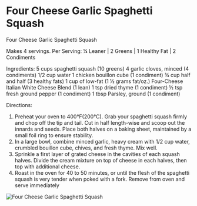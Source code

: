 # Four Cheese Garlic Spaghetti Squash

Four Cheese Garlic Spaghetti Squash

Makes 4 servings. Per Serving: ¼ Leaner | 2 Greens | 1 Healthy Fat | 2 Condiments

Ingredients:
5 cups spaghetti squash (10 greens)
4 garlic cloves, minced (4 condiments)
1/2 cup water
1 chicken bouillon cube (1 condiment)
¾ cup half and half (3 healthy fats)
1 cup of low-fat (1 ½ grams fat/oz.) Four-Cheese Italian White Cheese Blend (1 lean)
1 tsp dried thyme (1 condiment)
½ tsp fresh ground pepper (1 condiment)
1 tbsp Parsley, ground (1 condiment)

Directions:
1. Preheat your oven to 400°F(200°C). Grab your spaghetti squash firmly and chop off the tip and tail. Cut in half length-wise and scoop out the innards and seeds. Place both halves on a baking sheet, maintained by a small foil ring to ensure stability.
2. In a large bowl, combine minced garlic, heavy cream with 1/2 cup water, crumbled bouillon cube, chives, and fresh thyme. Mix well.
3. Sprinkle a first layer of grated cheese in the cavities of each squash halves. Divide the cream mixture on top of cheese in each halves, then top with additional cheese.
4. Roast in the oven for 40 to 50 minutes, or until the flesh of the spaghetti squash is very tender when poked with a fork. Remove from oven and serve immediately

![Four Cheese Garlic Spaghetti Squash](images/Four%20Cheese%20Garlic%20Spaghetti%20Squash.png)

